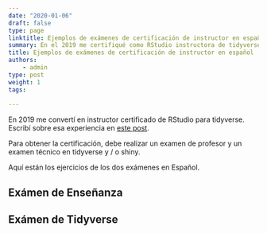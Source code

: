 ```yaml
---
date: "2020-01-06"
draft: false
type: page
linktitle: Ejemplos de exámenes de certificación de instructor en español
summary: En el 2019 me certifiqué como RStudio instructora de tidyverse.  Este es el exámen que rendí.
title: Ejemplos de exámenes de certificación de instructor en español
authors: 
    - admin
type: post
weight: 1
tags: 
  
---
```


En 2019 me convertí en instructor certificado de RStudio para tidyverse. Escribí sobre esa experiencia en [este post](https://yabellini.netlify.app/es/post/rstudiocertification/).

Para obtener la certificación, debe realizar un examen de profesor y un examen técnico en tidyverse y / o shiny.

Aquí están los ejercicios de los dos exámenes en Español.

## Exámen de Enseñanza

## Exámen de Tidyverse
